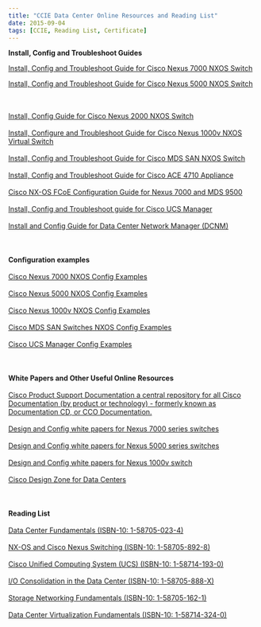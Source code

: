```yaml
---
title: "CCIE Data Center Online Resources and Reading List"
date: 2015-09-04
tags: [CCIE, Reading List, Certificate]
---
```


**Install, Config and Troubleshoot Guides**

[Install, Config and Troubleshoot Guide for Cisco Nexus 7000 NXOS Switch](http://www.cisco.com/en/US/products/ps9402/tsd_products_support_series_home.html)

[Install, Config and Troubleshoot Guide for Cisco Nexus 5000 NXOS Switch](ttp://www.cisco.com/en/US/products/ps9670/tsd_products_support_series_home.html)

<br/><br/><a href="http://www.cisco.com/en/US/products/ps10110/tsd_products_support_series_home.html" target="_blank">Install, Config Guide for Cisco Nexus 2000 NXOS Switch</a><br/><br/><a href="http://www.cisco.com/en/US/products/ps10110/tsd_products_support_series_home.html" target="_blank">Install, Configure and Troubleshoot Guide for Cisco Nexus 1000v NXOS Virtual Switch</a><br/><br/><a href="http://www.cisco.com/en/US/products/hw/ps4159/ps4358/tsd_products_support_series_home.html" target="_blank">Install, Config and Troubleshoot Guide for Cisco MDS SAN NXOS Switch</a><br/><br/><a href="http://www.cisco.com/en/US/products/ps7027/tsd_products_support_series_home.html" target="_blank">Install, Config and Troubleshoot Guide for Cisco ACE 4710 Appliance</a><br/><br/><a href="http://www.cisco.com/en/US/docs/switches/datacenter/sw/nx-os/fcoe/configuration_guide/b_Cisco_NX-OS_FCoE_Configuration_Guide.html" target="_blank">Cisco NX-OS FCoE Configuration Guide for Nexus 7000 and MDS 9500</a><br/><br/><a href="http://www.cisco.com/en/US/products/ps10281/tsd_products_support_series_home.html" target="_blank">Install, Config and Troubleshoot guide for Cisco UCS Manager</a><br/><br/><a href="http://www.cisco.com/en/US/products/ps9369/tsd_products_support_series_home.html" target="_blank">Install and Config Guide for Data Center Network Manager (DCNM)</a><br/><br/> <br/><br/><strong>Configuration examples</strong><br/><br/><a href="http://www.cisco.com/en/US/products/ps9402/prod_configuration_examples_list.html" target="_blank">Cisco Nexus 7000 NXOS Config Examples</a><br/><br/><a href="http://www.cisco.com/en/US/products/ps9670/prod_configuration_examples_list.html" target="_blank">Cisco Nexus 5000 NXOS Config Examples</a><br/><br/><a href="http://www.cisco.com/en/US/products/ps9902/prod_configuration_examples_list.html" target="_blank">Cisco Nexus 1000v NXOS Config Examples</a><br/><br/><a href="http://www.cisco.com/en/US/products/hw/ps4159/ps4358/prod_configuration_examples_list.html" target="_blank">Cisco MDS SAN Switches NXOS Config Examples</a><br/><br/><a href="http://www.cisco.com/en/US/products/ps10281/prod_configuration_examples_list.html" target="_blank">Cisco UCS Manager Config Examples</a><br/><br/> <br/><br/><strong>White Papers and Other Useful Online Resources</strong><br/><br/><a href="http://www.cisco.com/cisco/web/psa/default.html?mode=prod" target="_blank">Cisco Product Support Documentation a central repository for all Cisco Documentation (by product or technology) - formerly known as Documentation CD, or CCO Documentation.</a><br/><br/><a href="http://www.cisco.com/en/US/products/ps9402/prod_white_papers_list.html" target="_blank">Design and Config white papers for Nexus 7000 series switches</a><br/><br/><a href="http://www.cisco.com/en/US/products/ps9670/prod_white_papers_list.html" target="_blank">Design and Config white papers for Nexus 5000 series switches</a><br/><br/><a href="http://www.cisco.com/en/US/products/ps9902/prod_white_papers_list.html" target="_blank">Design and Config white papers for Nexus 1000v switch</a><br/><br/><a href="http://www.cisco.com/en/US/netsol/ns743/networking_solutions_program_home.html" target="_blank">Cisco Design Zone for Data Centers</a><br/><br/> <br/><br/><strong>Reading List</strong><br/><br/><a href="http://www.ciscopress.com/bookstore/product.asp?isbn=1587050234" target="_blank">Data Center Fundamentals (ISBN-10: 1-58705-023-4)</a><br/><br/><a href="http://www.ciscopress.com/bookstore/product.asp?isbn=1587058928" target="_blank">NX-OS and Cisco Nexus Switching (ISBN-10: 1-58705-892-8)</a><br/><br/><a href="http://www.ciscopress.com/bookstore/product.asp?isbn=1587141930" target="_blank">Cisco Unified Computing System (UCS) (ISBN-10: 1-58714-193-0)</a><br/><br/><a href="http://www.ciscopress.com/bookstore/product.asp?isbn=158705888X" target="_blank">I/O Consolidation in the Data Center (ISBN-10: 1-58705-888-X)</a><br/><br/><a href="http://www.ciscopress.com/bookstore/product.asp?isbn=1587051621" target="_blank">Storage Networking Fundamentals (ISBN-10: 1-58705-162-1)</a><br/><br/><a href="http://www.ciscopress.com/store/data-center-virtualization-fundamentals-understanding-9781587143243" target="_blank">Data Center Virtualization Fundamentals (ISBN-10: 1-58714-324-0)</a></p>
